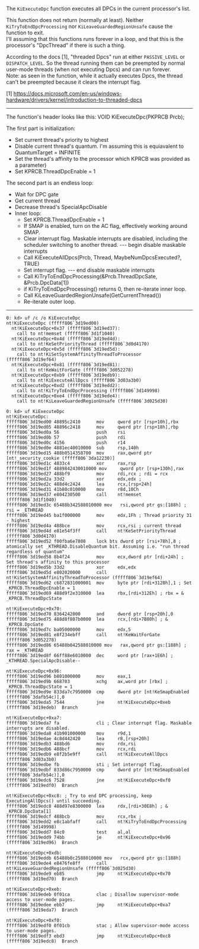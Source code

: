 The `KiExecuteDpc` function executes all DPCs in the current processor's list.

This function does not return (normally at least). Neither `KiTryToEndDpcProcessing` nor `KiLeaveGuardedRegionUnsafe` cause the function to exit.<br>
I'll assuming that this functions runs forever in a loop, and that this is the processor's "DpcThread" if there is such a thing.

According to the docs [1], "threaded Dpcs" run at either `PASSIVE_LEVEL` or `DISPATCH_LEVEL`. So the thread running them can be preempted by normal user-mode threads (when not executing Dpcs) and can run forever.<br>
Note: as seen in the function, while it actually executes Dpcs, the thread can't be preempted because it clears the interrupt flag.

[1] https://docs.microsoft.com/en-us/windows-hardware/drivers/kernel/introduction-to-threaded-dpcs

---------------------

The function's header looks like this:
VOID KiExecuteDpc(PKPRCB Prcb);

The first part is initialization:
  * Set current thread's priority to highest
  * Disable current thread's quantum. I'm assuming this is equiavalent to QuantumTarget = INFINITE
  * Set the thread's affinity to the processor which KPRCB was provided as a parameter)
  * Set KPRCB.ThreadDpcEnable = 1

The second part is an endless loop:
  * Wait for DPC gate
  * Get current thread
  * Decrease thread's SpecialApcDisable<br>  
  * Inner loop:
	 * Set KPRCB.ThreadDpcEnable = 1
	 * If SMAP is enabled, turn on the AC flag, effectively working around SMAP.
	 * Clear interrupt flag. Maskable interrupts are disabled, including the scheduler switching to another thread.
	 --- begin disable maskable interrupts
	 * Call KiExecuteAllDpcs(Prcb, Thread, MaybeNumDpcsExecuted?, TRUE)
	 * Set interrupt flag.
	 --- end disable maskable interrupts
	 * Call KiTryToEndDpcProcessing(&Prcb.ThreadDpcSate, &Prcb.DpcData[1])
	 * if KiTryToEndDpcProcessing() returns 0, then re-iterate inner loop.
	 * Call KiLeaveGuardedRegionUnsafe(GetCurrentThread())
	 * Re-iterate outer loop.
	
-------------------------

```
0: kd> uf /c /o KiExecuteDpc
nt!KiExecuteDpc (fffff806`3d19ed00)
  nt!KiExecuteDpc+0x37 (fffff806`3d19ed37):
    call to nt!memset (fffff806`3d1f1040)
  nt!KiExecuteDpc+0x4d (fffff806`3d19ed4d):
    call to nt!KeSetPriorityThread (fffff806`3d0d4170)
  nt!KiExecuteDpc+0x5d (fffff806`3d19ed5d):
    call to nt!KiSetSystemAffinityThreadToProcessor (fffff806`3d19ef64)
  nt!KiExecuteDpc+0x81 (fffff806`3d19ed81):
    call to nt!KeWaitForGate (fffff806`3d052278)
  nt!KiExecuteDpc+0xb9 (fffff806`3d19edb9):
    call to nt!KiExecuteAllDpcs (fffff806`3d03a3b0)
  nt!KiExecuteDpc+0xd2 (fffff806`3d19edd2):
    call to nt!KiTryToEndDpcProcessing (fffff806`3d149998)
  nt!KiExecuteDpc+0xe4 (fffff806`3d19ede4):
    call to nt!KiLeaveGuardedRegionUnsafe (fffff806`3d025d30)

0: kd> uf KiExecuteDpc
nt!KiExecuteDpc:
fffff806`3d19ed00 48895c2410      mov     qword ptr [rsp+10h],rbx
fffff806`3d19ed05 48896c2418      mov     qword ptr [rsp+18h],rbp
fffff806`3d19ed0a 56              push    rsi
fffff806`3d19ed0b 57              push    rdi
fffff806`3d19ed0c 4156            push    r14
fffff806`3d19ed0e 4881ec40010000  sub     rsp,140h
fffff806`3d19ed15 488b0514358700  mov     rax,qword ptr [nt!_security_cookie (fffff806`3da12230)]
fffff806`3d19ed1c 4833c4          xor     rax,rsp
fffff806`3d19ed1f 4889842430010000 mov     qword ptr [rsp+130h],rax
fffff806`3d19ed27 488bf9          mov     rdi,rcx ; rdi = rcx
fffff806`3d19ed2a 33d2            xor     edx,edx ; 
fffff806`3d19ed2c 488d4c2424      lea     rcx,[rsp+24h] 
fffff806`3d19ed31 41b80c010000    mov     r8d,10Ch
fffff806`3d19ed37 e804230500      call    nt!memset (fffff806`3d1f1040)
fffff806`3d19ed3c 65488b342588010000 mov   rsi,qword ptr gs:[188h] ; rsi = _ETHREAD
fffff806`3d19ed45 ba1f000000      mov     edx,1Fh ; Thread priority 31 - highest
fffff806`3d19ed4a 488bce          mov     rcx,rsi ; current thread
fffff806`3d19ed4d e81e54f3ff      call    nt!KeSetPriorityThread (fffff806`3d0d4170)
fffff806`3d19ed52 f00fba6e7808    lock bts dword ptr [rsi+78h],8 ; atomically set _KTHREAD.DisableQuantum bit. Assuming i.e. "run thread regardless of quantum"
fffff806`3d19ed58 8b4f24          mov     ecx,dword ptr [rdi+24h] ; Set thread's affinity to this processor
fffff806`3d19ed5b 33d2            xor     edx,edx
fffff806`3d19ed5d e802020000      call    nt!KiSetSystemAffinityThreadToProcessor (fffff806`3d19ef64)
fffff806`3d19ed62 c6872831000001  mov     byte ptr [rdi+3128h],1 ; Set _KPRCB.ThreadDpcEnable = 1
fffff806`3d19ed69 488d9f2e310000  lea     rbx,[rdi+312Eh] ; rbx = & _KPRCB.ThreadDpcState

nt!KiExecuteDpc+0x70:
fffff806`3d19ed70 8364242000      and     dword ptr [rsp+20h],0
fffff806`3d19ed75 488d8f807b0000  lea     rcx,[rdi+7B80h] ; & _KPRCB.DpcGate
fffff806`3d19ed7c ba05000000      mov     edx,5
fffff806`3d19ed81 e8f234ebff      call    nt!KeWaitForGate (fffff806`3d052278)
fffff806`3d19ed86 65488b042588010000 mov   rax,qword ptr gs:[188h] ; rax = _KTHREAD
fffff806`3d19ed8f 66ff88e6010000  dec     word ptr [rax+1E6h] ; _KTHREAD.SpecialApcDisable--

nt!KiExecuteDpc+0x96:
fffff806`3d19ed96 b801000000      mov     eax,1
fffff806`3d19ed9b 668703          xchg    ax,word ptr [rbx] ; _KPRCB.ThreadDpcState = 1
fffff806`3d19ed9e 833da7c7950000  cmp     dword ptr [nt!KeSmapEnabled (fffff806`3dafb54c)],0
fffff806`3d19eda5 7544            jne     nt!KiExecuteDpc+0xeb (fffff806`3d19edeb)  Branch

nt!KiExecuteDpc+0xa7:
fffff806`3d19eda7 fa              cli ; Clear interrupt flag. Maskable interrupts are disabled.
fffff806`3d19eda8 41b901000000    mov     r9d,1
fffff806`3d19edae 4c8d442420      lea     r8,[rsp+20h]
fffff806`3d19edb3 488bd6          mov     rdx,rsi
fffff806`3d19edb6 488bcf          mov     rcx,rdi
fffff806`3d19edb9 e8f2b5e9ff      call    nt!KiExecuteAllDpcs (fffff806`3d03a3b0)
fffff806`3d19edbe fb              sti ; Set interrupt flag.
fffff806`3d19edbf 833d86c7950000  cmp     dword ptr [nt!KeSmapEnabled (fffff806`3dafb54c)],0
fffff806`3d19edc6 7528            jne     nt!KiExecuteDpc+0xf0 (fffff806`3d19edf0)  Branch

nt!KiExecuteDpc+0xc8: ; Try to end DPC processing, keep ExecutingAllDpcs() until succeeding.
fffff806`3d19edc8 488d97e8300000  lea     rdx,[rdi+30E8h] ; & _KPRCB.DpcData[1]
fffff806`3d19edcf 488bcb          mov     rcx,rbx ; 
fffff806`3d19edd2 e8c1abfaff      call    nt!KiTryToEndDpcProcessing (fffff806`3d149998)
fffff806`3d19edd7 84c0            test    al,al
fffff806`3d19edd9 74bb            je      nt!KiExecuteDpc+0x96 (fffff806`3d19ed96)  Branch

nt!KiExecuteDpc+0xdb:
fffff806`3d19eddb 65488b0c2588010000 mov   rcx,qword ptr gs:[188h]
fffff806`3d19ede4 e8476fe8ff      call    nt!KiLeaveGuardedRegionUnsafe (fffff806`3d025d30)
fffff806`3d19ede9 eb85            jmp     nt!KiExecuteDpc+0x70 (fffff806`3d19ed70)  Branch

nt!KiExecuteDpc+0xeb:
fffff806`3d19edeb 0f01ca          clac ; Disallow supervisor-mode access to user-mode pages.
fffff806`3d19edee ebb7            jmp     nt!KiExecuteDpc+0xa7 (fffff806`3d19eda7)  Branch

nt!KiExecuteDpc+0xf0:
fffff806`3d19edf0 0f01cb          stac ; Allow supervisor-mode access to user-mode pages.
fffff806`3d19edf3 ebd3            jmp     nt!KiExecuteDpc+0xc8 (fffff806`3d19edc8)  Branch
```
